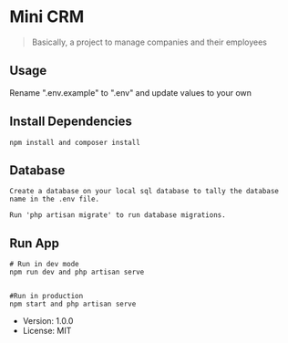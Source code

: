 

# Mini CRM

> Basically, a project to manage companies and their employees

## Usage

Rename ".env.example" to ".env" and update values to your own

## Install Dependencies
```
npm install and composer install
```
## Database
```
Create a database on your local sql database to tally the database name in the .env file.

Run 'php artisan migrate' to run database migrations.
```
## Run App
```
# Run in dev mode
npm run dev and php artisan serve


#Run in production
npm start and php artisan serve
```

- Version: 1.0.0
- License: MIT